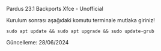 Pardus 23.1 Backports Xfce - Unofficial 

Kurulum sonrası aşağıdaki komutu terminale mutlaka giriniz!

```
sudo apt update && sudo apt upgrade && sudo update-grub
```

Güncelleme: 28/06/2024
